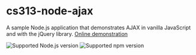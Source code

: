 # cs313-node-ajax
A sample Node.js application that demonstrates AJAX in vanilla JavaScript and with the jQuery library. [Online demonstration](https://c313-node-ajax.herokuapp.com/)

![Supported Node.js version](https://img.shields.io/badge/Node.js-8.0.0-blue.svg?style=flat-square) ![Supported npm version](https://img.shields.io/badge/npm-5.0.3-blue.svg?style=flat-square)
